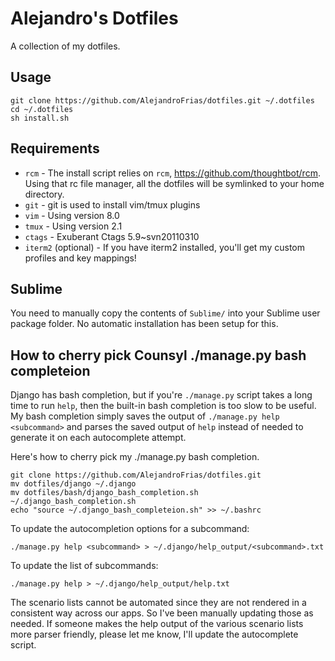 # Alejandro's Dotfiles

A collection of my dotfiles.

## Usage

```
git clone https://github.com/AlejandroFrias/dotfiles.git ~/.dotfiles
cd ~/.dotfiles
sh install.sh
```

## Requirements

  * `rcm` - The install script relies on `rcm`, https://github.com/thoughtbot/rcm. Using
    that rc file manager, all the dotfiles will be symlinked to your home directory.
  * `git` - git is used to install vim/tmux plugins
  * `vim` - Using version 8.0
  * `tmux` - Using version 2.1
  * `ctags` - Exuberant Ctags 5.9~svn20110310
  * `iterm2` (optional) - If you have iterm2 installed, you'll get my custom profiles and key mappings!

## Sublime

You need to manually copy the contents of `Sublime/` into your Sublime user package folder.
No automatic installation has been setup for this.


## How to cherry pick Counsyl ./manage.py bash completeion

Django has bash completion, but if you're `./manage.py` script takes a long time to run `help`, then
the built-in bash completion is too slow to be useful. My bash completion simply saves the output of
`./manage.py help <subcommand>` and parses the saved output of `help` instead of needed to generate
it on each autocomplete attempt.

Here's how to cherry pick my ./manage.py bash completion.
```
git clone https://github.com/AlejandroFrias/dotfiles.git
mv dotfiles/django ~/.django
mv dotfiles/bash/django_bash_completion.sh ~/.django_bash_completion.sh
echo "source ~/.django_bash_completeion.sh" >> ~/.bashrc
```

To update the autocompletion options for a subcommand:
```
./manage.py help <subcommand> > ~/.django/help_output/<subcommand>.txt
```

To update the list of subcommands:
```
./manage.py help > ~/.django/help_output/help.txt
```

The scenario lists cannot be automated since they are not rendered in a consistent way across our apps.
So I've been manually updating those as needed. If someone makes the help output of the various scenario
lists more parser friendly, please let me know, I'll update the autocomplete script.
